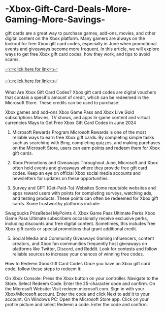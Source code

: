 # -Xbox-Gift-Card-Deals-More-Gaming-More-Savings-

gift cards are a great way to purchase games, add-ons, movies, and other digital content on the Xbox platform. Many gamers are always on the lookout for free Xbox gift card codes, especially in June when promotional events and giveaways become more frequent. In this article, we will explore ways to get free Xbox gift card codes, how they work, and tips to avoid scams.

[✅👉click here for link👈✅](https://mkrj.xyz/mox/)

[✅👉click here for link👈✅](https://mkrj.xyz/mox/)

What Are Xbox Gift Card Codes?
Xbox gift card codes are digital vouchers that contain a specific amount of credit, which can be redeemed in the Microsoft Store. These credits can be used to purchase:

Xbox games and add-ons
Xbox Game Pass and Xbox Live Gold subscriptions
Movies, TV shows, and apps
In-game content and virtual currencies
Ways to Get Free Xbox Gift Card Codes in June 2024
1. Microsoft Rewards Program
Microsoft Rewards is one of the most reliable ways to earn free Xbox gift cards. By completing simple tasks such as searching with Bing, completing quizzes, and making purchases on the Microsoft Store, users can earn points and redeem them for Xbox gift cards.

2. Xbox Promotions and Giveaways
Throughout June, Microsoft and Xbox often hold events and giveaways where they provide free gift card codes. Keep an eye on official Xbox social media accounts and newsletters for updates on these opportunities.

3. Survey and GPT (Get-Paid-To) Websites
Some reputable websites and apps reward users with points for completing surveys, watching ads, and testing products. These points can often be redeemed for Xbox gift cards. Some trustworthy platforms include:

Swagbucks
PrizeRebel
MyPoints
4. Xbox Game Pass Ultimate Perks
Xbox Game Pass Ultimate subscribers occasionally receive exclusive perks, including discounts and free digital content. Sometimes, this includes free Xbox gift cards or special promotions that grant additional credit.

5. Social Media and Community Giveaways
Gaming influencers, content creators, and Xbox fan communities frequently host giveaways on platforms like Twitter, Discord, and Reddit. Look for contests and follow reliable sources to increase your chances of winning free codes.

How to Redeem Xbox Gift Card Codes
Once you have an Xbox gift card code, follow these steps to redeem it:

On Xbox Console:
Press the Xbox button on your controller.
Navigate to the Store.
Select Redeem Code.
Enter the 25-character code and confirm.
On the Microsoft Website:
Visit redeem.microsoft.com.
Sign in with your Xbox/Microsoft account.
Enter the code and click Next to add it to your account.
On Windows PC:
Open the Microsoft Store app.
Click on your profile picture and select Redeem a code.
Enter the code and confirm.
